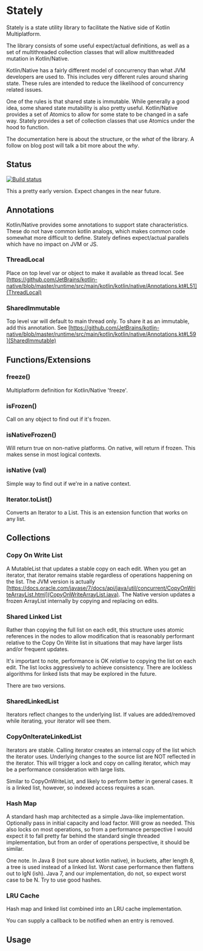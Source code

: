 # Stately

Stately is a state utility library to facilitate the Native side of Kotlin Multiplatform.

The library consists of some useful expect/actual definitions, as well as a set of multithreaded collection classes that 
will allow multithreaded mutation in Kotlin/Native.

Kotlin/Native has a fairly different model of concurrency than what JVM developers are used to. This includes very 
different rules around sharing state. These rules are intended to reduce the likelihood of concurrency related issues.

One of the rules is that shared state is immutable. While generally a good idea, some shared state mutability is also 
pretty useful. Kotlin/Native provides a set of Atomics to allow for some state to be changed in a safe way. Stately provides
a set of collection classes that use Atomics under the hood to function.

The documentation here is about the structure, or the *what* of the library. A follow on blog post will talk a bit more 
about the *why*.

## Status

[![Build status](https://build.appcenter.ms/v0.1/apps/fcda190b-7ec8-43b7-8216-6fc1be836332/branches/master/badge)](https://appcenter.ms)

This a pretty early version. Expect changes in the near future.

## Annotations

Kotlin/Native provides some annotations to support state characteristics. These do not have common kotlin analogs, which makes common
code somewhat more difficult to define. Stately defines expect/actual parallels which have no impact on JVM or JS.

### ThreadLocal

Place on top level var or object to make it available as thread local. See [https://github.com/JetBrains/kotlin-native/blob/master/runtime/src/main/kotlin/kotlin/native/Annotations.kt#L51](ThreadLocal)

### SharedImmutable

Top level var will default to main thread only. To share it as an immutable, add this annotation. See [https://github.com/JetBrains/kotlin-native/blob/master/runtime/src/main/kotlin/kotlin/native/Annotations.kt#L59](SharedImmutable)

## Functions/Extensions

### freeze()

Multiplatform definition for Kotlin/Native 'freeze'.

### isFrozen()

Call on any object to find out if it's frozen.

### isNativeFrozen()

Will return true on non-native platforms. On native, will return if frozen. This makes sense
in most logical contexts.

### isNative (val)

Simple way to find out if we're in a native context.

### Iterator.toList()

Converts an Iterator to a List. This is an extension function that works on any list.

## Collections

### Copy On Write List

A MutableList that updates a stable copy on each edit. When you get an iterator, that iterator remains stable regardless
of operations happening on the list. The JVM version is actually [https://docs.oracle.com/javase/7/docs/api/java/util/concurrent/CopyOnWriteArrayList.html](CopyOnWriteArrayList.java). 
The Native version updates a frozen ArrayList internally by copying and replacing on edits.

### Shared Linked List

Rather than copying the full list on each edit, this structure uses atomic references in the nodes to allow modification
that is reasonably performant relative to the Copy On Write list in situations that may have larger lists and/or frequent updates.

It's important to note, performance is OK *relative* to copying the list on each edit. The list locks aggressively to 
achieve consistency. There are lockless algorithms for linked lists that may be explored in the future.

There are two versions.

### SharedLinkedList

Iterators reflect changes to the underlying list. If values are added/removed while iterating, your iterator will
see them.

### CopyOnIterateLinkedList

Iterators are stable. Calling iterator creates an internal copy of the list which the iterator uses. Underlying changes
to the source list are NOT reflected in the iterator. This will trigger a lock and copy on calling iterator, which 
may be a performance consideration with large lists.

Similar to CopyOnWriteList, and likely to perform better in general cases. It is a linked list, however, so indexed 
access requires a scan.

### Hash Map

A standard hash map architected as a simple Java-like implementation. Optionally pass in initial capacity and load factor.
Will grow as needed. This also locks on most operations, so from a performance perspective I would expect it 
to fall pretty far behind the standard single threaded implementation, but from an order of operations perspective, it should be similar.

One note. In Java 8 (not sure about kotlin native), in buckets, after length 8, a tree is used instead of a linked list.
Worst case performance then flattens out to lgN (ish). Java 7, and our implementation, do not, so expect worst case to
be N. Try to use good hashes.

### LRU Cache

Hash map and linked list combined into an LRU cache implementation.

You can supply a callback to be notified when an entry is removed.

## Usage

